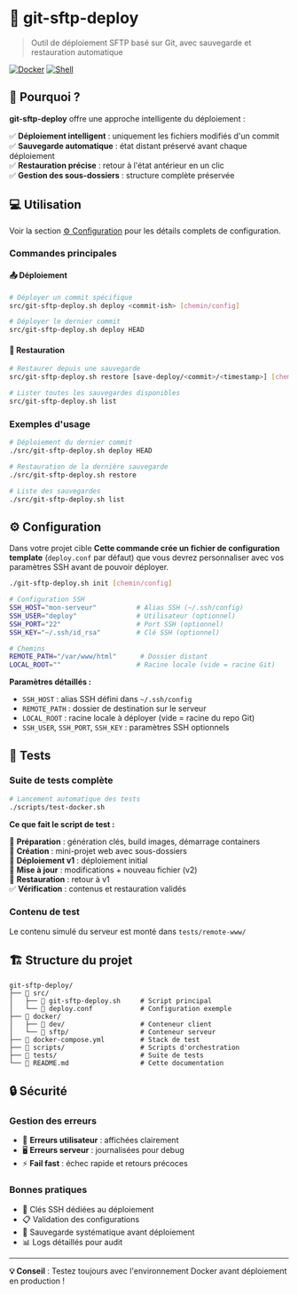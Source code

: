 # 🚀 git-sftp-deploy

> Outil de déploiement SFTP basé sur Git, avec sauvegarde et restauration automatique

[![Docker](https://img.shields.io/badge/Docker-Ready-blue.svg)](https://docker.com)
[![Shell](https://img.shields.io/badge/Shell-Bash-green.svg)](https://www.gnu.org/software/bash/)

## 🤔 Pourquoi ?

**git-sftp-deploy** offre une approche intelligente du déploiement :

✅ **Déploiement intelligent** : uniquement les fichiers modifiés d'un commit  
✅ **Sauvegarde automatique** : état distant préservé avant chaque déploiement  
✅ **Restauration précise** : retour à l'état antérieur en un clic  
✅ **Gestion des sous-dossiers** : structure complète préservée  

## 💻 Utilisation
Voir la section [⚙️ Configuration](#-configuration) pour les détails complets de configuration.

### Commandes principales

#### 📤 Déploiement
```bash
# Déployer un commit spécifique
src/git-sftp-deploy.sh deploy <commit-ish> [chemin/config]

# Déployer le dernier commit
src/git-sftp-deploy.sh deploy HEAD
```

#### 🔄 Restauration
```bash
# Restaurer depuis une sauvegarde
src/git-sftp-deploy.sh restore [save-deploy/<commit>/<timestamp>] [chemin/config]

# Lister toutes les sauvegardes disponibles
src/git-sftp-deploy.sh list
```

### Exemples d'usage

```bash
# Déploiement du dernier commit
./src/git-sftp-deploy.sh deploy HEAD

# Restauration de la dernière sauvegarde
./src/git-sftp-deploy.sh restore

# Liste des sauvegardes
./src/git-sftp-deploy.sh list
```

## ⚙️ Configuration
Dans votre projet cible **Cette commande crée un fichier de configuration template** (`deploy.conf` par défaut) que vous devrez personnaliser avec vos paramètres SSH avant de pouvoir déployer.
```bash
./git-sftp-deploy.sh init [chemin/config]
```

```bash
# Configuration SSH
SSH_HOST="mon-serveur"          # Alias SSH (~/.ssh/config)
SSH_USER="deploy"               # Utilisateur (optionnel)
SSH_PORT="22"                   # Port SSH (optionnel)
SSH_KEY="~/.ssh/id_rsa"         # Clé SSH (optionnel)

# Chemins
REMOTE_PATH="/var/www/html"      # Dossier distant
LOCAL_ROOT=""                   # Racine locale (vide = racine Git)
```

**Paramètres détaillés :**
- `SSH_HOST` : alias SSH défini dans `~/.ssh/config`
- `REMOTE_PATH` : dossier de destination sur le serveur
- `LOCAL_ROOT` : racine locale à déployer (vide = racine du repo Git)
- `SSH_USER`, `SSH_PORT`, `SSH_KEY` : paramètres SSH optionnels

## 🧪 Tests

### Suite de tests complète

```bash
# Lancement automatique des tests
./scripts/test-docker.sh
```

**Ce que fait le script de test :**

🔧 **Préparation** : génération clés, build images, démarrage containers  
📁 **Création** : mini-projet web avec sous-dossiers  
🚀 **Déploiement v1** : déploiement initial  
📝 **Mise à jour** : modifications + nouveau fichier (v2)  
🔄 **Restauration** : retour à v1  
✅ **Vérification** : contenus et restauration validés  

### Contenu de test

Le contenu simulé du serveur est monté dans `tests/remote-www/`

## 🏗️ Structure du projet

```
git-sftp-deploy/
├── 📁 src/
│   ├── 🔧 git-sftp-deploy.sh     # Script principal
│   └── 📄 deploy.conf            # Configuration exemple
├── 🐳 docker/
│   ├── 📁 dev/                   # Conteneur client
│   └── 📁 sftp/                  # Conteneur serveur
├── 📜 docker-compose.yml         # Stack de test
├── 📁 scripts/                   # Scripts d'orchestration
├── 🧪 tests/                     # Suite de tests
└── 📖 README.md                  # Cette documentation
```

## 🔒 Sécurité

### Gestion des erreurs

- 👤 **Erreurs utilisateur** : affichées clairement
- 🖥️ **Erreurs serveur** : journalisées pour debug
- ⚡ **Fail fast** : échec rapide et retours précoces

### Bonnes pratiques

- 🔐 Clés SSH dédiées au déploiement
- 📋 Validation des configurations
- 🔄 Sauvegarde systématique avant déploiement
- 📊 Logs détaillés pour audit

---

**💡 Conseil** : Testez toujours avec l'environnement Docker avant déploiement en production !
